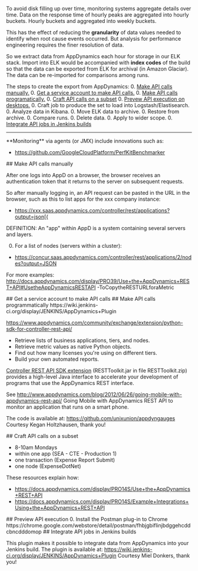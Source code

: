 
To avoid disk filling up over time, monitoring systems aggregate details over time.
Data on the response time of hourly peaks are aggregated into hourly buckets.
Hourly buckets and aggregated into weekly buckets.

This has the effect of reducing the <strong>granularity</strong> of data values needed to identify when root cause events occurred.
But analysis for performance engineering requires the finer resolution of data.

So we extract data from AppDynamics each hour for storage in our ELK stack.
Import into ELK would be accompanied with <strong>index codes</strong> of the build
so that the data can be exported from ELK for archival (in Amazon Glaciar).
The data can be re-imported for comparisons among runs.

The steps to create the export from AppDynamics:
0. <a href="#APIManual">Make API calls manually.</a>
0. <a href="#SvcAcct">Get a service account to make API calls.</a>
0. <a href="#APIProgram">Make API calls programatically.</a>
0. <a href="#APICalls">Craft API calls on a subset</a>
0. <a href="#APICallPreview">Prevew API execution on desktops.</a>
0. Craft job to produce the set to load into Logstash/Elastisearch.
0. Analyze data in Kibana.
0. Move ELK data to archive.
0. Restore from archive.
0. Compare runs.
0. Delete data.
0. Apply to wider scope.
0. <a href="#BuildJenkins"> Integrate API jobs in Jenkins builds</a>

<hr />

<a name="AgentMonitoring">
**Monitoring** via agents (or JMX) include innovations such as:

   * https://github.com/GoogleCloudPlatform/PerfKitBenchmarker


<a name="APIManual">
## Make API calls manually</a>

After one logs into AppD on a browser, the browser receives an authentication token that it returns to the server on subsequent requests.

So after manually logging in, an API request can be pasted in the URL in the browser, such as this to list apps for the xxx company instance:

 * https://xxx.saas.appdynamics.com/controller/rest/applications?output=json[{
  DEFINITION: An "app" within AppD is a system containing several servers and layers.

0. For a list of nodes (servers within a cluster): * https://concur.saas.appdynamics.com/controller/rest/applications/2/nodes?output=JSON

For more examples:
http://docs.appdynamics.com/display/PRO39/Use+the+AppDynamics+REST+API#UsetheAppDynamicsRESTAPI -ToCopytheRESTURLforaMetric

<a name="SvcAcct">
## Get a service account to make API calls</a>


<a name="APIProgram">
## Make API calls programmatically</a>
https://wiki.jenkins-ci.org/display/JENKINS/AppDynamics+Plugin

https://www.appdynamics.com/community/exchange/extension/python-sdk-for-controller-rest-api/

 * Retrieve lists of business applications, tiers, and nodes.
 * Retrieve metric values as native Python objects.
 * Find out how many licenses you're using on different tiers.
 * Build your own automated reports.

<a target="_blank" href="https://www.appdynamics.com/community/exchange/extension/java-sdk-for-controller-rest-api/">
Controller REST API SDK extension</a> (RESTToolkit.jar in file RESTToolkit.zip)
 provides a high-level Java interface to accelerate your development of programs that use the AppDynamics REST interface.

See http://www.appdynamics.com/blog/2012/06/26/going-mobile-with-appdynamics-rest-api/
Going Mobile with AppDynamics REST API 
to monitor an application that runs on a smart phone.

The code is available at: https://github.com/unixunion/appdyngauges
Courtesy Kegan Holtzhausen, thank you!

<a name="APICalls">
## Craft API calls on a subset</a>

* 8-10am Mondays 
* within one app (SEA - CTE - Production 1)
* one transaction (Expense Report Submit)
* one node (ExpenseDotNet)

These resources explain how:

* https://docs.appdynamics.com/display/PRO14S/Use+the+AppDynamics+REST+API
* https://docs.appdynamics.com/display/PRO14S/Example+Integrations+Using+the+AppDynamics+REST+API

<a name="APICallPreview">
## Preview API execution</a>
0. Install the Postman plug-in to Chrome
https://chrome.google.com/webstore/detail/postman/fhbjgbiflinjbdggehcddcbncdddomop


<a name="BuildJenkins">
## Integrate API jobs in Jenkins builds</a>

This plugin makes it possible to integrate data from AppDynamics into your Jenkins build.
The plugin is available at: https://wiki.jenkins-ci.org/display/JENKINS/AppDynamics+Plugin
Courtesy Miel Donkers, thank you!


